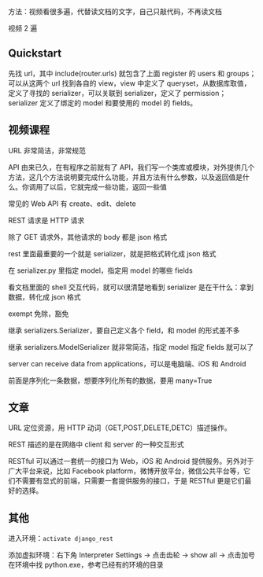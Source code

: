 
方法：视频看很多遍，代替读文档的文字，自己只敲代码，不再读文档  

视频 2 遍  




## Quickstart  

先找 url，其中 include(router.urls) 就包含了上面 register 的 users 和 groups；  
可以从这两个 url 找到各自的 view，view 中定义了 queryset，从数据库取值，定义了寻找的 serializer，可以关联到 serializer，定义了 permission；  
serializer 定义了绑定的 model 和要使用的 model 的 fields。  





## 视频课程  

URL 非常简洁，非常规范  

API 由来已久，在有程序之前就有了 API，我们写一个类库或模块，对外提供几个方法，这几个方法说明要完成什么功能，并且方法有什么参数，以及返回值是什么。你调用了以后，它就完成一些功能，返回一些值  

常见的 Web API 有 create、edit、delete  

REST 请求是 HTTP 请求  

除了 GET 请求外，其他请求的 body 都是 json 格式  

rest 里面最重要的一个就是 serializer，就是把格式转化成 json 格式  

在 serializer.py 里指定 model，指定用 model 的哪些 fields  

看文档里面的 shell 交互代码，就可以很清楚地看到 serializer 是在干什么：拿到数据，转化成 json 格式  

exempt 免除，豁免  

继承 serializers.Serializer，要自己定义各个 field，和 model 的形式差不多  

继承 serializers.ModelSerializer 就非常简洁，指定 model 指定 fields 就可以了  


server can receive data from applications，可以是电脑端、iOS 和 Android  

前面是序列化一条数据，想要序列化所有的数据，要用 many=True  





## 文章  

URL 定位资源，用 HTTP 动词（GET,POST,DELETE,DETC）描述操作。  

REST 描述的是在网络中 client 和 server 的一种交互形式  

RESTful 可以通过一套统一的接口为 Web，iOS 和 Android 提供服务。另外对于广大平台来说，比如 Facebook platform，微博开放平台，微信公共平台等，它们不需要有显式的前端，只需要一套提供服务的接口，于是 RESTful 更是它们最好的选择。  






## 其他  

进入环境：`activate django_rest`  

添加虚拟环境：右下角 Interpreter Settings -> 点击齿轮 -> show all -> 点击加号 在环境中找 python.exe，参考已经有的环境的目录   



